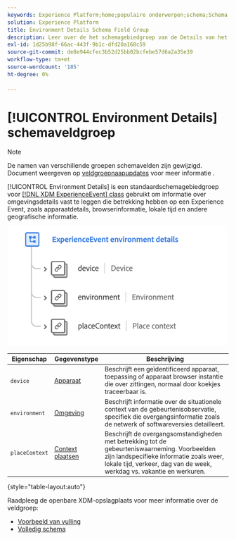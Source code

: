 ```yaml
---
keywords: Experience Platform;home;populaire onderwerpen;schema;Schema;XDM;ExperienceEvent;fields;schema's;Schema's;Schema-ontwerp;veldgroep;veldgroep;milieu;omgevingsdetails;
solution: Experience Platform
title: Environment Details Schema Field Group
description: Leer over de het schemagebiedgroep van de Details van het Milieu ExperienceEvent.
exl-id: 1d25b98f-66ac-443f-9b1c-dfd20a168c59
source-git-commit: de8e944cfec3b52d25bb02bcfebe57d6a2a35e39
workflow-type: tm+mt
source-wordcount: '185'
ht-degree: 0%

---
```



# [!UICONTROL Environment Details] schemaveldgroep

>[!NOTE]
>
>De namen van verschillende groepen schemavelden zijn gewijzigd. Document weergeven op [veldgroepnaapupdates](../name-updates.md) voor meer informatie .

[!UICONTROL Environment Details] is een standaardschemagebiedgroep voor [[!DNL XDM ExperienceEvent] class](../../classes/experienceevent.md) gebruikt om informatie over omgevingsdetails vast te leggen die betrekking hebben op een Experience Event, zoals apparaatdetails, browserinformatie, lokale tijd en andere geografische informatie.

<img src="../../images/field-groups/environment-details.png" width="500" /><br />

| Eigenschap | Gegevenstype | Beschrijving |
| --- | --- | --- |
| `device` | [Apparaat](../../data-types/device.md) | Beschrijft een geïdentificeerd apparaat, toepassing of apparaat browser instantie die over zittingen, normaal door koekjes traceerbaar is. |
| `environment` | [Omgeving](../../data-types/environment.md) | Beschrijft informatie over de situationele context van de gebeurtenisobservatie, specifiek die overgangsinformatie zoals de netwerk of softwareversies detailleert. |
| `placeContext` | [Context plaatsen](../../data-types/place-context.md) | Beschrijft de overgangsomstandigheden met betrekking tot de gebeurteniswaarneming. Voorbeelden zijn landspecifieke informatie zoals weer, lokale tijd, verkeer, dag van de week, werkdag vs. vakantie en werkuren. |

{style="table-layout:auto"}

Raadpleeg de openbare XDM-opslagplaats voor meer informatie over de veldgroep:

* [Voorbeeld van vulling](https://github.com/adobe/xdm/blob/master/components/fieldgroups/experience-event/experienceevent-environment-details.example.1.json)
* [Volledig schema](https://github.com/adobe/xdm/blob/master/components/fieldgroups/experience-event/experienceevent-environment-details.schema.json)
